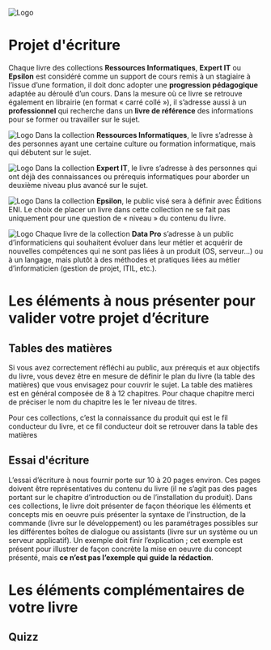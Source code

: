 
![Logo](https://www.editions-eni.fr/rsc/shared/images/logo_ENI.svg)
# Projet d'écriture
Chaque livre des collections **Ressources Informatiques**, **Expert IT** ou **Epsilon** est considéré comme un support de cours remis à un stagiaire à l’issue d’une formation, il doit donc adopter une **progression pédagogique** adaptée au déroulé d’un cours.
Dans la mesure où ce livre se retrouve également en librairie (en format « carré collé »), il s’adresse aussi à un **professionnel** qui recherche dans un **livre de référence** des informations pour se former ou travailler sur le sujet.

![Logo](https://img.shields.io/badge/Collection-RI-red)
Dans la collection **Ressources Informatiques**, le livre s’adresse à des personnes ayant une certaine culture ou formation informatique, mais qui débutent sur le sujet.

![Logo](https://img.shields.io/badge/Collection-EI-green)
Dans la collection **Expert IT**, le livre s’adresse à des personnes qui ont déjà des connaissances ou prérequis informatiques pour aborder un deuxième niveau plus avancé sur le sujet.

![Logo](https://img.shields.io/badge/Collection-EP-gray)
Dans la collection **Epsilon**, le public visé sera à définir avec Éditions ENI. Le choix de placer un livre dans cette collection ne se fait pas uniquement pour une question de « niveau » du contenu du livre.

![Logo](https://img.shields.io/badge/Data%20Pro-green)
Chaque livre de la collection **Data Pro** s’adresse à un public d’informaticiens qui souhaitent évoluer dans leur métier et acquérir de nouvelles compétences qui ne sont pas liées à un produit (OS, serveur…) ou à un langage, mais plutôt à des méthodes et pratiques liées au métier d’informaticien (gestion de projet, ITIL, etc.).

# Les éléments à nous présenter pour valider votre projet d’écriture
## Tables des matières

Si vous avez correctement réfléchi au public, aux prérequis et aux objectifs du livre, vous devez être en mesure de définir le plan du livre (la table des matières) que vous envisagez pour couvrir le sujet.
La table des matières est en général composée de 8 à 12 chapitres.
Pour chaque chapitre merci de préciser le nom du chapitre les le 1er niveau de titres.

Pour ces collections, c’est la connaissance du produit qui est le fil conducteur du livre, et ce fil conducteur doit se retrouver dans la table des matières
## Essai d'écriture
L’essai d’écriture à nous fournir porte sur 10 à 20 pages environ. Ces pages doivent être représentatives du contenu du livre (il ne s’agit pas des pages portant sur le chapitre d’introduction ou de l’installation du produit).
Dans ces collections, le livre doit présenter de façon théorique les éléments et concepts mis en oeuvre puis présenter la syntaxe de l’instruction, de la commande (livre sur le développement) ou les paramétrages possibles sur les différentes boîtes de dialogue ou assistants (livre sur un système ou un serveur applicatif).
Un exemple doit finir l’explication ; cet exemple est présent pour illustrer de façon concrète la mise en oeuvre du concept présenté, mais **ce n’est pas l’exemple qui guide la rédaction**.

# Les éléments complémentaires de votre livre
## Quizz
